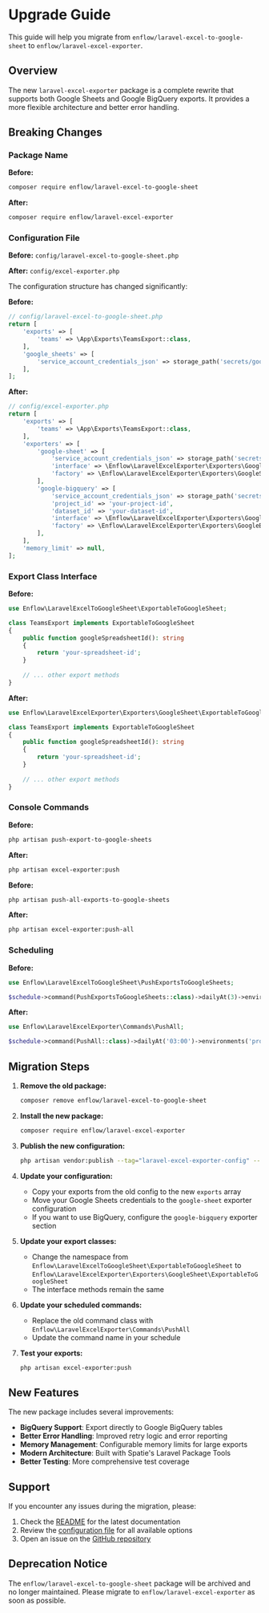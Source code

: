 # Upgrade Guide

This guide will help you migrate from `enflow/laravel-excel-to-google-sheet` to `enflow/laravel-excel-exporter`.

## Overview

The new `laravel-excel-exporter` package is a complete rewrite that supports both Google Sheets and Google BigQuery exports. It provides a more flexible architecture and better error handling.

## Breaking Changes

### Package Name

**Before:**
```bash
composer require enflow/laravel-excel-to-google-sheet
```

**After:**
```bash
composer require enflow/laravel-excel-exporter
```

### Configuration File

**Before:** `config/laravel-excel-to-google-sheet.php`

**After:** `config/excel-exporter.php`

The configuration structure has changed significantly:

**Before:**
```php
// config/laravel-excel-to-google-sheet.php
return [
    'exports' => [
        'teams' => \App\Exports\TeamsExport::class,
    ],
    'google_sheets' => [
        'service_account_credentials_json' => storage_path('secrets/google-service-account.json'),
    ],
];
```

**After:**
```php
// config/excel-exporter.php
return [
    'exports' => [
        'teams' => \App\Exports\TeamsExport::class,
    ],
    'exporters' => [
        'google-sheet' => [
            'service_account_credentials_json' => storage_path('secrets/google-service-account.json'),
            'interface' => \Enflow\LaravelExcelExporter\Exporters\GoogleSheet\ExportableToGoogleSheet::class,
            'factory' => \Enflow\LaravelExcelExporter\Exporters\GoogleSheet\GoogleSheetServiceFactory::class,
        ],
        'google-bigquery' => [
            'service_account_credentials_json' => storage_path('secrets/google-service-account.json'),
            'project_id' => 'your-project-id',
            'dataset_id' => 'your-dataset-id',
            'interface' => \Enflow\LaravelExcelExporter\Exporters\GoogleBigQuery\ExportableToGoogleBigQuery::class,
            'factory' => \Enflow\LaravelExcelExporter\Exporters\GoogleBigQuery\GoogleBigQueryServiceFactory::class,
        ],
    ],
    'memory_limit' => null,
];
```

### Export Class Interface

**Before:**
```php
use Enflow\LaravelExcelToGoogleSheet\ExportableToGoogleSheet;

class TeamsExport implements ExportableToGoogleSheet
{
    public function googleSpreadsheetId(): string
    {
        return 'your-spreadsheet-id';
    }
    
    // ... other export methods
}
```

**After:**
```php
use Enflow\LaravelExcelExporter\Exporters\GoogleSheet\ExportableToGoogleSheet;

class TeamsExport implements ExportableToGoogleSheet
{
    public function googleSpreadsheetId(): string
    {
        return 'your-spreadsheet-id';
    }
    
    // ... other export methods
}
```

### Console Commands

**Before:**
```bash
php artisan push-export-to-google-sheets
```

**After:**
```bash
php artisan excel-exporter:push
```

**Before:**
```bash
php artisan push-all-exports-to-google-sheets
```

**After:**
```bash
php artisan excel-exporter:push-all
```

### Scheduling

**Before:**
```php
use Enflow\LaravelExcelToGoogleSheet\PushExportsToGoogleSheets;

$schedule->command(PushExportsToGoogleSheets::class)->dailyAt(3)->environments('production');
```

**After:**
```php
use Enflow\LaravelExcelExporter\Commands\PushAll;

$schedule->command(PushAll::class)->dailyAt('03:00')->environments('production');
```

## Migration Steps

1. **Remove the old package:**
   ```bash
   composer remove enflow/laravel-excel-to-google-sheet
   ```

2. **Install the new package:**
   ```bash
   composer require enflow/laravel-excel-exporter
   ```

3. **Publish the new configuration:**
   ```bash
   php artisan vendor:publish --tag="laravel-excel-exporter-config" --force
   ```

4. **Update your configuration:**
   - Copy your exports from the old config to the new `exports` array
   - Move your Google Sheets credentials to the `google-sheet` exporter configuration
   - If you want to use BigQuery, configure the `google-bigquery` exporter section

5. **Update your export classes:**
   - Change the namespace from `Enflow\LaravelExcelToGoogleSheet\ExportableToGoogleSheet` to `Enflow\LaravelExcelExporter\Exporters\GoogleSheet\ExportableToGoogleSheet`
   - The interface methods remain the same

6. **Update your scheduled commands:**
   - Replace the old command class with `Enflow\LaravelExcelExporter\Commands\PushAll`
   - Update the command name in your schedule

7. **Test your exports:**
   ```bash
   php artisan excel-exporter:push
   ```

## New Features

The new package includes several improvements:

- **BigQuery Support**: Export directly to Google BigQuery tables
- **Better Error Handling**: Improved retry logic and error reporting
- **Memory Management**: Configurable memory limits for large exports
- **Modern Architecture**: Built with Spatie's Laravel Package Tools
- **Better Testing**: More comprehensive test coverage

## Support

If you encounter any issues during the migration, please:

1. Check the [README](README.md) for the latest documentation
2. Review the [configuration file](config/excel-exporter.php) for all available options
3. Open an issue on the [GitHub repository](https://github.com/enflow/laravel-excel-exporter)

## Deprecation Notice

The `enflow/laravel-excel-to-google-sheet` package will be archived and no longer maintained. Please migrate to `enflow/laravel-excel-exporter` as soon as possible.
